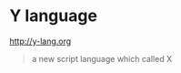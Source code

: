 Y language
================================
http://y-lang.org
> a new script language which called X
